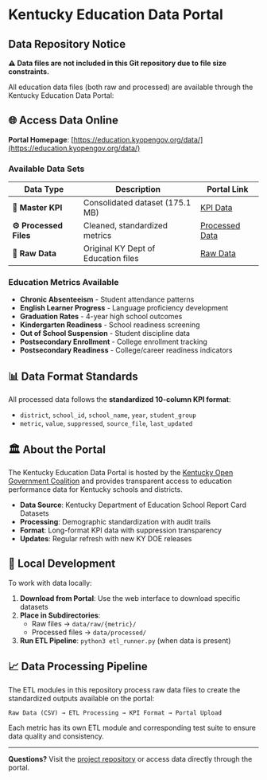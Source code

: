 # Kentucky Education Data Portal

## Data Repository Notice

**⚠️ Data files are not included in this Git repository due to file size constraints.**

All education data files (both raw and processed) are available through the Kentucky Education Data Portal:

## 🌐 **Access Data Online**

**Portal Homepage**: [https://education.kyopengov.org/data/](https://education.kyopengov.org/data/)

### Available Data Sets

| Data Type | Description | Portal Link |
|-----------|-------------|-------------|
| **🎯 Master KPI** | Consolidated dataset (175.1 MB) | [KPI Data](https://education.kyopengov.org/data/kpi/) |
| **⚙️ Processed Files** | Cleaned, standardized metrics | [Processed Data](https://education.kyopengov.org/data/processed/) |
| **📁 Raw Data** | Original KY Dept of Education files | [Raw Data](https://education.kyopengov.org/data/raw/) |

### Education Metrics Available

- **Chronic Absenteeism** - Student attendance patterns
- **English Learner Progress** - Language proficiency development  
- **Graduation Rates** - 4-year high school outcomes
- **Kindergarten Readiness** - School readiness screening
- **Out of School Suspension** - Student discipline data
- **Postsecondary Enrollment** - College enrollment tracking
- **Postsecondary Readiness** - College/career readiness indicators

## 📊 Data Format Standards

All processed data follows the **standardized 10-column KPI format**:
- `district`, `school_id`, `school_name`, `year`, `student_group`
- `metric`, `value`, `suppressed`, `source_file`, `last_updated`

## 🏛️ About the Portal

The Kentucky Education Data Portal is hosted by the [Kentucky Open Government Coalition](https://kyopengov.org) and provides transparent access to education performance data for Kentucky schools and districts.

- **Data Source**: Kentucky Department of Education School Report Card Datasets
- **Processing**: Demographic standardization with audit trails
- **Format**: Long-format KPI data with suppression transparency
- **Updates**: Regular refresh with new KY DOE releases

## 🔧 Local Development

To work with data locally:

1. **Download from Portal**: Use the web interface to download specific datasets
2. **Place in Subdirectories**: 
   - Raw files → `data/raw/{metric}/`
   - Processed files → `data/processed/`
3. **Run ETL Pipeline**: `python3 etl_runner.py` (when data is present)

## 📈 Data Processing Pipeline

The ETL modules in this repository process raw data files to create the standardized outputs available on the portal:

```
Raw Data (CSV) → ETL Processing → KPI Format → Portal Upload
```

Each metric has its own ETL module and corresponding test suite to ensure data quality and consistency.

---

**Questions?** Visit the [project repository](https://github.com/jscotthorn/ky-education-kpi-pipeline) or access data directly through the portal.